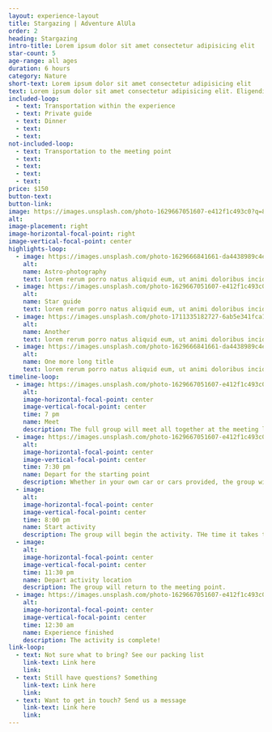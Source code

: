 ```yaml
---
layout: experience-layout
title: Stargazing | Adventure AlUla
order: 2
heading: Stargazing
intro-title: Lorem ipsum dolor sit amet consectetur adipisicing elit
star-count: 5
age-range: all ages
duration: 6 hours
category: Nature
short-text: Lorem ipsum dolor sit amet consectetur adipisicing elit
text: Lorem ipsum dolor sit amet consectetur adipisicing elit. Eligendi ullam saepe dignissimos perferendis rerum porro natus aliquid eum, ut animi doloribus incidunt quasi sunt repudiandae id adipisci pariatur placeat iste.
included-loop:
  - text: Transportation within the experience
  - text: Private guide
  - text: Dinner
  - text: 
  - text: 
not-included-loop:
  - text: Transportation to the meeting point
  - text: 
  - text: 
  - text: 
  - text: 
price: $150
button-text: 
button-link: 
image: https://images.unsplash.com/photo-1629667051607-e412f1c493c0?q=80&w=2487&auto=format&fit=crop&ixlib=rb-4.0.3&ixid=M3wxMjA3fDB8MHxwaG90by1wYWdlfHx8fGVufDB8fHx8fA%3D%3D
alt:
image-placement: right
image-horizontal-focal-point: right
image-vertical-focal-point: center
highlights-loop: 
  - image: https://images.unsplash.com/photo-1629666841661-da4438989c4e?w=800&auto=format&fit=crop&q=60&ixlib=rb-4.0.3&ixid=M3wxMjA3fDB8MHxwaG90by1yZWxhdGVkfDN8fHxlbnwwfHx8fHw%3D
    alt:
    name: Astro-photography
    text: lorem rerum porro natus aliquid eum, ut animi doloribus incidunt
  - image: https://images.unsplash.com/photo-1629667051607-e412f1c493c0?q=80&w=2487&auto=format&fit=crop&ixlib=rb-4.0.3&ixid=M3wxMjA3fDB8MHxwaG90by1wYWdlfHx8fGVufDB8fHx8fA%3D%3D
    alt:
    name: Star guide
    text: lorem rerum porro natus aliquid eum, ut animi doloribus incidunt
  - image: https://images.unsplash.com/photo-1711335182727-6ab5e341fca1?w=800&auto=format&fit=crop&q=60&ixlib=rb-4.0.3&ixid=M3wxMjA3fDB8MHxwaG90by1yZWxhdGVkfDF8fHxlbnwwfHx8fHw%3D
    alt:
    name: Another
    text: lorem rerum porro natus aliquid eum, ut animi doloribus incidunt
  - image: https://images.unsplash.com/photo-1629666841661-da4438989c4e?w=800&auto=format&fit=crop&q=60&ixlib=rb-4.0.3&ixid=M3wxMjA3fDB8MHxwaG90by1yZWxhdGVkfDN8fHxlbnwwfHx8fHw%3D
    alt:
    name: One more long title
    text: lorem rerum porro natus aliquid eum, ut animi doloribus incidunt
timeline-loop:
  - image: https://images.unsplash.com/photo-1629667051607-e412f1c493c0?q=80&w=2487&auto=format&fit=crop&ixlib=rb-4.0.3&ixid=M3wxMjA3fDB8MHxwaG90by1wYWdlfHx8fGVufDB8fHx8fA%3D%3D
    alt:
    image-horizontal-focal-point: center
    image-vertical-focal-point: center
    time: 7 pm
    name: Meet
    description: The full group will meet all together at the meeting location provided and be briefed on the activity.
  - image: https://images.unsplash.com/photo-1629667051607-e412f1c493c0?q=80&w=2487&auto=format&fit=crop&ixlib=rb-4.0.3&ixid=M3wxMjA3fDB8MHxwaG90by1wYWdlfHx8fGVufDB8fHx8fA%3D%3D
    alt:
    image-horizontal-focal-point: center
    image-vertical-focal-point: center
    time: 7:30 pm
    name: Depart for the starting point
    description: Whether in your own car or cars provided, the group will drive to the activity starting location.
  - image: 
    alt:
    image-horizontal-focal-point: center
    image-vertical-focal-point: center
    time: 8:00 pm
    name: Start activity
    description: The group will begin the activity. THe time it takes to complete the activity will depend on each individual.
  - image: 
    alt:
    image-horizontal-focal-point: center
    image-vertical-focal-point: center
    time: 11:30 pm
    name: Depart activity location
    description: The group will return to the meeting point.
  - image: https://images.unsplash.com/photo-1629667051607-e412f1c493c0?q=80&w=2487&auto=format&fit=crop&ixlib=rb-4.0.3&ixid=M3wxMjA3fDB8MHxwaG90by1wYWdlfHx8fGVufDB8fHx8fA%3D%3D
    alt:
    image-horizontal-focal-point: center
    image-vertical-focal-point: center
    time: 12:30 am
    name: Experience finished
    description: The activity is complete!
link-loop:
  - text: Not sure what to bring? See our packing list
    link-text: Link here
    link: 
  - text: Still have questions? Something
    link-text: Link here
    link:
  - text: Want to get in touch? Send us a message
    link-text: Link here
    link:
---
```

